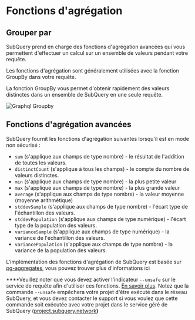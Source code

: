 # Fonctions d'agrégation

## Grouper par

SubQuery prend en charge des fonctions d'agrégation avancées qui vous permettent d'effectuer un calcul sur un ensemble de valeurs pendant votre requête.

Les fonctions d'agrégation sont généralement utilisées avec la fonction GroupBy dans votre requête.

La fonction GroupBy vous permet d'obtenir rapidement des valeurs distinctes dans un ensemble de SubQuery en une seule requête.

![Graphql Groupby](/assets/img/graphql_aggregation.png)

## Fonctions d'agrégation avancées

SubQuery fournit les fonctions d'agrégation suivantes lorsqu'il est en mode non sécurisé :

- `sum` (s'applique aux champs de type nombre) - le résultat de l'addition de toutes les valeurs.
- `distinctCount` (s'applique à tous les champs) - le compte du nombre de valeurs distinctes.
- `min` (s'applique aux champs de type nombre) - la plus petite valeur
- `max` (s'applique aux champs de type nombre) - la plus grande valeur
- `average` (s'applique aux champs de type nombre) - la valeur moyenne (moyenne arithmétique)
- `stddevSample` (s'applique aux champs de type nombre) - l'écart type de l'échantillon des valeurs.
- `stddevPopulation` (s'applique aux champs de type numérique) - l'écart type de la population des valeurs.
- `varianceSample` (s'applique aux champs de type numérique) - la variance de l'échantillon des valeurs.
- `variancePopulation` (s'applique aux champs de type nombre) - la variance de la population des valeurs.

L'implémentation des fonctions d'agrégation de SubQuery est basée sur [pg-aggregates](https://github.com/graphile/pg-aggregates), vous pouvez trouver plus d'informations ici

****Veuillez noter que vous devez activer l'indicateur `--unsafe` sur le service de requête afin d'utiliser ces fonctions. [En savoir plus](../references/references.md#unsafe-2). Notez que la commande `--unsafe` empêchera votre projet d'être exécuté dans le réseau SubQuery, et vous devez contacter le support si vous voulez que cette commande soit exécutée avec votre projet dans le service géré de SubQuery ([project.subquery.network](https://project.subquery.network)**)**
